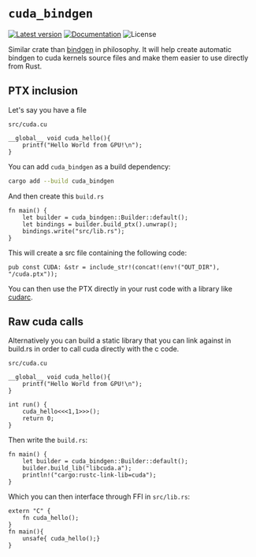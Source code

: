 # `cuda_bindgen`

[![Latest version](https://img.shields.io/crates/v/cuda_bindgen.svg)](https://crates.io/crates/cuda_bindgen)
[![Documentation](https://docs.rs/cuda_bindgen/badge.svg)](https://docs.rs/cuda_bindgen)
![License](https://img.shields.io/crates/l/cuda_bindgen.svg)

Similar crate than [bindgen](https://github.com/rust-lang/rust-bindgen) in philosophy.
It will help create automatic bindgen to cuda kernels source files and make them easier to use
directly from Rust.


## PTX inclusion
Let's say you have a file

`src/cuda.cu`
```cuda
__global__ void cuda_hello(){
    printf("Hello World from GPU!\n");
}
```

You can add `cuda_bindgen` as a build dependency:

```bash
cargo add --build cuda_bindgen
```

And then create this `build.rs`

```no_run
fn main() {
    let builder = cuda_bindgen::Builder::default();
    let bindings = builder.build_ptx().unwrap();
    bindings.write("src/lib.rs");
}
```

This will create a src file containing the following code:

```ignore
pub const CUDA: &str = include_str!(concat!(env!("OUT_DIR"), "/cuda.ptx"));
```

You can then use the PTX directly in your rust code with a library like [cudarc](https://github.com/coreylowman/cudarc/).

## Raw cuda calls
Alternatively you can build a static library that you can link against in build.rs in order to call cuda directly with the c code.

`src/cuda.cu`

```cuda
__global__ void cuda_hello(){
    printf("Hello World from GPU!\n");
}

int run() {
    cuda_hello<<<1,1>>>(); 
    return 0;
}
```


Then write the `build.rs`:

```no_run
fn main() {
    let builder = cuda_bindgen::Builder::default();
    builder.build_lib("libcuda.a");
    println!("cargo:rustc-link-lib=cuda");
}
```

Which you can then interface through FFI in `src/lib.rs`:


```no_run
extern "C" {
    fn cuda_hello();
}
fn main(){
    unsafe{ cuda_hello();}
}
```

